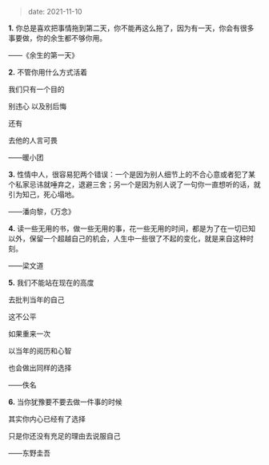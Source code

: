 
> date: 2021-11-10


**1.** 你总是喜欢把事情拖到第二天，你不能再这么拖了，因为有一天，你会有很多事要做，你的余生都不够你用。

——《余生的第一天》

**2.** 不管你用什么方式活着

我们只有一个目的

别违心 以及别后悔

还有

去他的人言可畏

——暖小团

**3.** 性情中人，很容易犯两个错误：一个是因为别人细节上的不合心意或者犯了某个私家忌讳就唾弃之，退避三舍；另一个是因为别人说了一句你一直想听的话，就引为知己，死心塌地。

——潘向黎，《万念》

**4.** 读一些无用的书，做一些无用的事，花一些无用的时间，都是为了在一切已知以外，保留一个超越自己的机会，人生中一些很了不起的变化，就是来自这种时刻。

——梁文道

**5.** 我们不能站在现在的高度

去批判当年的自己

这不公平

如果重来一次

以当年的阅历和心智

也会做出同样的选择

——佚名

**6.** 当你犹豫要不要去做一件事的时候

其实你内心已经有了选择

只是你还没有充足的理由去说服自己

——东野圭吾

